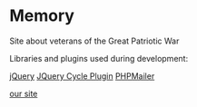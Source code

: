 # Memory

Site about veterans of the Great Patriotic War

Libraries and plugins used during development:

[jQuery](https://jquery.com)
[JQuery Cycle Plugin](jquery.malsup.com›cycle)
[PHPMailer](https://github.com›PHPMailer›PHPMailer)


[our site](http://f0348620.xsph.ru/)
